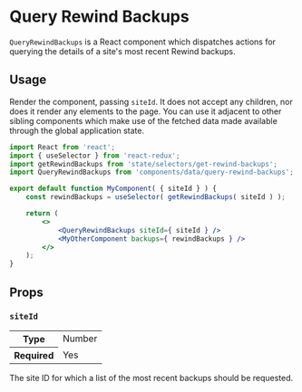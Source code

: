 Query Rewind Backups
====================

`QueryRewindBackups` is a React component which dispatches actions for querying the details of a site's most recent Rewind backups.

## Usage

Render the component, passing `siteId`. It does not accept any children, nor does it render any elements to the page. You can use it adjacent to other sibling components which make use of the fetched data made available through the global application state.

```jsx
import React from 'react';
import { useSelector } from 'react-redux';
import getRewindBackups from 'state/selectors/get-rewind-backups';
import QueryRewindBackups from 'components/data/query-rewind-backups';

export default function MyComponent( { siteId } ) {
	const rewindBackups = useSelector( getRewindBackups( siteId ) );

	return (
		<>
			<QueryRewindBackups siteId={ siteId } />
			<MyOtherComponent backups={ rewindBackups } />
		</>
	);
}
```

## Props

### `siteId`

<table>
	<tr><th>Type</th><td>Number</td></tr>
	<tr><th>Required</th><td>Yes</td></tr>
</table>

The site ID for which a list of the most recent backups should be requested.
